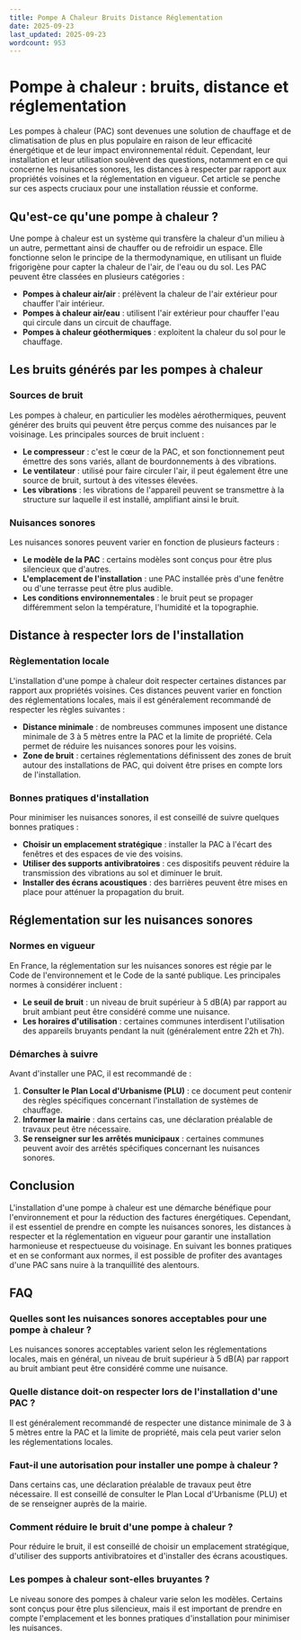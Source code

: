 ```yaml
---
title: Pompe A Chaleur Bruits Distance Réglementation
date: 2025-09-23
last_updated: 2025-09-23
wordcount: 953
---
```


# Pompe à chaleur : bruits, distance et réglementation

Les pompes à chaleur (PAC) sont devenues une solution de chauffage et de climatisation de plus en plus populaire en raison de leur efficacité énergétique et de leur impact environnemental réduit. Cependant, leur installation et leur utilisation soulèvent des questions, notamment en ce qui concerne les nuisances sonores, les distances à respecter par rapport aux propriétés voisines et la réglementation en vigueur. Cet article se penche sur ces aspects cruciaux pour une installation réussie et conforme.

## Qu'est-ce qu'une pompe à chaleur ?

Une pompe à chaleur est un système qui transfère la chaleur d'un milieu à un autre, permettant ainsi de chauffer ou de refroidir un espace. Elle fonctionne selon le principe de la thermodynamique, en utilisant un fluide frigorigène pour capter la chaleur de l'air, de l'eau ou du sol. Les PAC peuvent être classées en plusieurs catégories :

- **Pompes à chaleur air/air** : prélèvent la chaleur de l'air extérieur pour chauffer l'air intérieur.
- **Pompes à chaleur air/eau** : utilisent l'air extérieur pour chauffer l'eau qui circule dans un circuit de chauffage.
- **Pompes à chaleur géothermiques** : exploitent la chaleur du sol pour le chauffage.

## Les bruits générés par les pompes à chaleur

### Sources de bruit

Les pompes à chaleur, en particulier les modèles aérothermiques, peuvent générer des bruits qui peuvent être perçus comme des nuisances par le voisinage. Les principales sources de bruit incluent :

- **Le compresseur** : c'est le cœur de la PAC, et son fonctionnement peut émettre des sons variés, allant de bourdonnements à des vibrations.
- **Le ventilateur** : utilisé pour faire circuler l'air, il peut également être une source de bruit, surtout à des vitesses élevées.
- **Les vibrations** : les vibrations de l'appareil peuvent se transmettre à la structure sur laquelle il est installé, amplifiant ainsi le bruit.

### Nuisances sonores

Les nuisances sonores peuvent varier en fonction de plusieurs facteurs :

- **Le modèle de la PAC** : certains modèles sont conçus pour être plus silencieux que d'autres.
- **L'emplacement de l'installation** : une PAC installée près d'une fenêtre ou d'une terrasse peut être plus audible.
- **Les conditions environnementales** : le bruit peut se propager différemment selon la température, l'humidité et la topographie.

## Distance à respecter lors de l'installation

### Règlementation locale

L'installation d'une pompe à chaleur doit respecter certaines distances par rapport aux propriétés voisines. Ces distances peuvent varier en fonction des réglementations locales, mais il est généralement recommandé de respecter les règles suivantes :

- **Distance minimale** : de nombreuses communes imposent une distance minimale de 3 à 5 mètres entre la PAC et la limite de propriété. Cela permet de réduire les nuisances sonores pour les voisins.
- **Zone de bruit** : certaines réglementations définissent des zones de bruit autour des installations de PAC, qui doivent être prises en compte lors de l'installation.

### Bonnes pratiques d'installation

Pour minimiser les nuisances sonores, il est conseillé de suivre quelques bonnes pratiques :

- **Choisir un emplacement stratégique** : installer la PAC à l'écart des fenêtres et des espaces de vie des voisins.
- **Utiliser des supports antivibratoires** : ces dispositifs peuvent réduire la transmission des vibrations au sol et diminuer le bruit.
- **Installer des écrans acoustiques** : des barrières peuvent être mises en place pour atténuer la propagation du bruit.

## Réglementation sur les nuisances sonores

### Normes en vigueur

En France, la réglementation sur les nuisances sonores est régie par le Code de l'environnement et le Code de la santé publique. Les principales normes à considérer incluent :

- **Le seuil de bruit** : un niveau de bruit supérieur à 5 dB(A) par rapport au bruit ambiant peut être considéré comme une nuisance.
- **Les horaires d'utilisation** : certaines communes interdisent l'utilisation des appareils bruyants pendant la nuit (généralement entre 22h et 7h).

### Démarches à suivre

Avant d'installer une PAC, il est recommandé de :

1. **Consulter le Plan Local d'Urbanisme (PLU)** : ce document peut contenir des règles spécifiques concernant l'installation de systèmes de chauffage.
2. **Informer la mairie** : dans certains cas, une déclaration préalable de travaux peut être nécessaire.
3. **Se renseigner sur les arrêtés municipaux** : certaines communes peuvent avoir des arrêtés spécifiques concernant les nuisances sonores.

## Conclusion

L'installation d'une pompe à chaleur est une démarche bénéfique pour l'environnement et pour la réduction des factures énergétiques. Cependant, il est essentiel de prendre en compte les nuisances sonores, les distances à respecter et la réglementation en vigueur pour garantir une installation harmonieuse et respectueuse du voisinage. En suivant les bonnes pratiques et en se conformant aux normes, il est possible de profiter des avantages d'une PAC sans nuire à la tranquillité des alentours.

## FAQ

### Quelles sont les nuisances sonores acceptables pour une pompe à chaleur ?

Les nuisances sonores acceptables varient selon les réglementations locales, mais en général, un niveau de bruit supérieur à 5 dB(A) par rapport au bruit ambiant peut être considéré comme une nuisance.

### Quelle distance doit-on respecter lors de l'installation d'une PAC ?

Il est généralement recommandé de respecter une distance minimale de 3 à 5 mètres entre la PAC et la limite de propriété, mais cela peut varier selon les réglementations locales.

### Faut-il une autorisation pour installer une pompe à chaleur ?

Dans certains cas, une déclaration préalable de travaux peut être nécessaire. Il est conseillé de consulter le Plan Local d'Urbanisme (PLU) et de se renseigner auprès de la mairie.

### Comment réduire le bruit d'une pompe à chaleur ?

Pour réduire le bruit, il est conseillé de choisir un emplacement stratégique, d'utiliser des supports antivibratoires et d'installer des écrans acoustiques.

### Les pompes à chaleur sont-elles bruyantes ?

Le niveau sonore des pompes à chaleur varie selon les modèles. Certains sont conçus pour être plus silencieux, mais il est important de prendre en compte l'emplacement et les bonnes pratiques d'installation pour minimiser les nuisances.